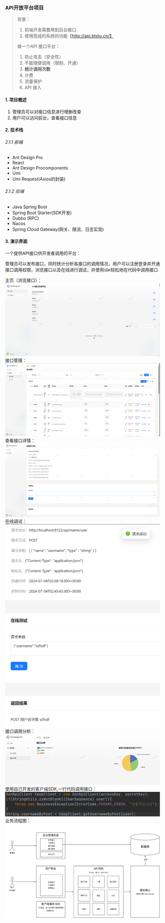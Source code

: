 ### API开放平台项目

> 背景：
>
> 1. 前端开发需要用到后台接口
> 2. 使用现成的系统的功能【http://api.btstu.cn/】
>
>
> 做一个API 接口平台：
>
> 1. 防止攻击（安全性）
> 2. 不能随便调用（限制、开通）
> 3. **统计调用次数**
> 4. 计费
> 5. 流量保护
> 6. API 接入

#### 1. 项目概述
1. 管理员可以对接口信息进行增删改查
2. 用户可以访问前台，查看接口信息

#### 2. 技术栈

###### 2.1.1 前端



- Ant Design Pro
- React
- Ant Design Procomponents
- Umi
- Umi Request(Axios的封装)



###### 2.1.2 后端


- Java Spring Boot
- Spring Boot Starter(SDK开发)
- Dubbo (RPC)
- Nacos
- Spring Cloud Gateway(网关、限流、日志实现)
#### 3. 演示界面

一个提供API接口供开发者调用的平台：

管理员可以发布接口，同时统计分析各接口的调用情况，用户可以注册登录并开通接口调用权限，浏览接口以及在线进行调试，并使用`SDK`轻松地在代码中调用接口

主页（浏览接口）：
![](assets/1.png)
接口管理：
![](assets/2.png)
查看接口详情：
![](assets/6.png)
在线调试：
![](assets/3.png)
接口调用分析：
![](assets/5.png)
使用自己开发的客户端SDK,一行代码调用接口：
![](assets/4.png)
业务流程图：
![](assets/7.png)














































